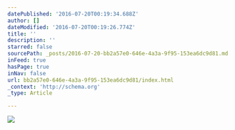 ```yaml
---
datePublished: '2016-07-20T00:19:34.688Z'
author: []
dateModified: '2016-07-20T00:19:26.774Z'
title: ''
description: ''
starred: false
sourcePath: _posts/2016-07-20-bb2a57e0-646e-4a3a-9f95-153ea6dc9d81.md
inFeed: true
hasPage: true
inNav: false
url: bb2a57e0-646e-4a3a-9f95-153ea6dc9d81/index.html
_context: 'http://schema.org'
_type: Article

---
```

![](https://the-grid-user-content.s3-us-west-2.amazonaws.com/6fdf9dd7-bb71-4ee8-9406-bc3afae546b6.gif)